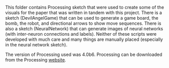 This folder contains Processing sketch that were used to create some of the visuals for the paper that was written in tandem with this project. There is a sketch (DevilAngelGame) that can be used to generate a game board, the bomb, the robot, and directional arrows to show move sequences. There is also a sketch (NeuralNetwork) that can generate images of neural networks (with inter-neuron connections and labels). Neither of these scripts were developed with much care and many things are manually placed (especially in the neural network sketch).

The version of Processing used was 4.0b6. Processing can be downloaded from the Processing [website](https://processing.org/).
